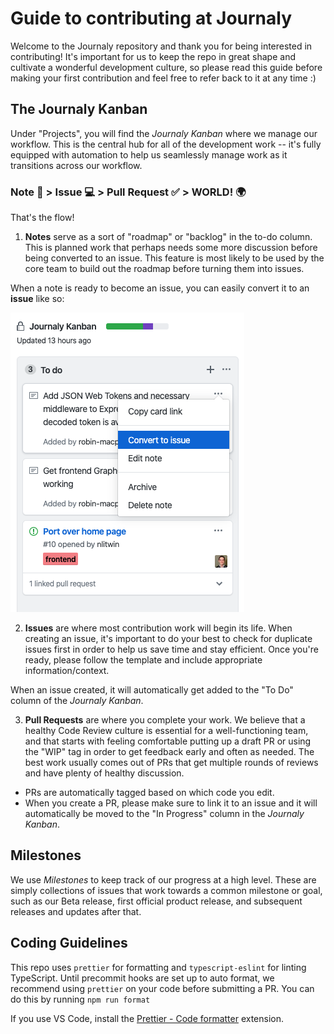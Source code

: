 # Guide to contributing at Journaly

Welcome to the Journaly repository and thank you for being interested in contributing!
It's important for us to keep the repo in great shape and cultivate a wonderful development culture, so please read this guide before making your first contribution and feel free to refer back to it at any time :)

## The Journaly Kanban

Under "Projects", you will find the _Journaly Kanban_ where we manage our workflow. This is the central hub for all of the development work -- it's fully equipped with automation to help us seamlessly manage work as it transitions across our workflow.

### Note 📝 > Issue 💻 > Pull Request ✅ > WORLD! 🌍

That's the flow!

1. **Notes** serve as a sort of "roadmap" or "backlog" in the to-do column. This is planned work that perhaps needs some more discussion before being converted to an issue. This feature is most likely to be used by the core team to build out the roadmap before turning them into issues.

When a note is ready to become an issue, you can easily convert it to an **issue** like so:

![Convert Note to Issue](./screenshots/convert-to-issue.png)

2. **Issues** are where most contribution work will begin its life. When creating an issue, it's important to do your best to check for duplicate issues first in order to help us save time and stay efficient. Once you're ready, please follow the template and include appropriate information/context.

When an issue created, it will automatically get added to the "To Do" column of the _Journaly Kanban_.

3. **Pull Requests** are where you complete your work. We believe that a healthy Code Review culture is essential for a well-functioning team, and that starts with feeling comfortable putting up a draft PR or using the "WIP" tag in order to get feedback early and often as needed. The best work usually comes out of PRs that get multiple rounds of reviews and have plenty of healthy discussion.

- PRs are automatically tagged based on which code you edit.
- When you create a PR, please make sure to link it to an issue and it will automatically be moved to the "In Progress" column in the _Journaly Kanban_.

## Milestones

We use _Milestones_ to keep track of our progress at a high level. These are simply collections of issues that work towards a common milestone or goal, such as our Beta release, first official product release, and subsequent releases and updates after that.

## Coding Guidelines

This repo uses `prettier` for formatting and `typescript-eslint` for linting TypeScript. Until precommit hooks are set up to auto format, we recommend using `prettier` on your code before submitting a PR.
You can do this by running `npm run format`

If you use VS Code, install the [Prettier - Code formatter](https://marketplace.visualstudio.com/items?itemName=esbenp.prettier-vscode) extension.
